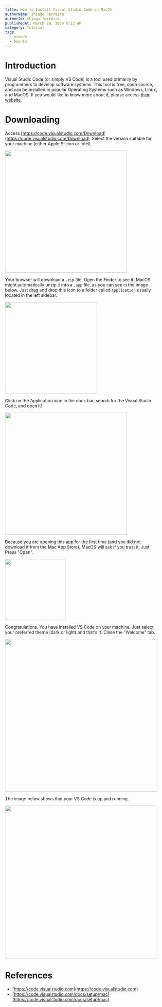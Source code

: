 ```yaml
---
title: How to Install Visual Studio Code on MacOS
authorName: Thiago Ferreira
authorId: thiago-ferreira
publishedAt: March 28, 2024 9:12 AM
category: Tutorial
tags:
  - vscode
  - how-to
---
```


# Introduction

Visual Studio Code (or simply VS Code) is a tool used primarily by programmers to develop software systems. This tool is free, open source, and can be installed in popular Operating Systems such as Windows, Linux, and MacOS. If you would like to know more about it, please access [their website](https://code.visualstudio.com).

# Downloading

Access [https://code.visualstudio.com/Download](https://code.visualstudio.com/Download). Select the version suitable for your machine (either Apple Silicon or Intel).

<img width="400" height="400" src="mac-1.png">

Your browser will download a `.zip` file. Open the Finder to see it. MacOS might automatically unzip it into a `.app` file, as you can see in the image below. Just drag and drop this icon to a folder called `Application` usually located in the left sidebar.

<img width="300" height="300" src="mac-2.png">

Click on the Application icon in the dock bar, search for the Visual Studio Code, and open it!

<img width="400" height="400" src="mac-4.png">

Because you are opening this app for the first time (and you did not download it from the Mac App Store), MacOS will ask if you trust it. Just Press "Open".

<img width="200" height="200" src="mac-5.png">

Congratulations. You have installed VS Code on your machine. Just select your preferred theme (dark or light) and that's it. Close the "Welcome" tab.

<img width="500" height="500" src="mac-6.png">

The image below shows that your VS Code is up and running.

<img width="500" height="500" src="mac-7.png">

# References

 - [https://code.visualstudio.com](https://code.visualstudio.com)
 - [https://code.visualstudio.com/docs/setup/mac](https://code.visualstudio.com/docs/setup/mac)
